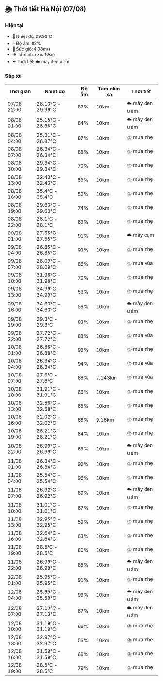 ## 🌦️ Thời tiết Hà Nội (07/08)

### Hiện tại

- 🌡️ Nhiệt độ: 29.99℃
- 💦 Độ ẩm: 82%
- 💨 Sức gió: 4.08m/s
- 👁️ Tầm nhìn xa: 10km
- ☂️ Thời tiết: ☁️ mây đen u ám

### Sắp tới

| Thời gian | Nhiệt độ | Độ ẩm | Tầm nhìn xa | Thời tiết |
| --- | --- | --- | --- | --- |
| 07/08 22:00 | 28.13℃ - 29.99℃ | 82% | 10km | ☁️ mây đen u ám |
| 08/08 01:00 | 25.15℃ - 28.38℃ | 84% | 10km | ☁️ mây đen u ám |
| 08/08 04:00 | 25.31℃ - 26.87℃ | 87% | 10km | ⛈️ mưa nhẹ |
| 08/08 07:00 | 26.34℃ - 26.34℃ | 88% | 10km | ⛈️ mưa nhẹ |
| 08/08 10:00 | 29.34℃ - 29.34℃ | 70% | 10km | ⛈️ mưa nhẹ |
| 08/08 13:00 | 32.43℃ - 32.43℃ | 53% | 10km | ⛈️ mưa nhẹ |
| 08/08 16:00 | 35.4℃ - 35.4℃ | 52% | 10km | ⛈️ mưa nhẹ |
| 08/08 19:00 | 29.63℃ - 29.63℃ | 74% | 10km | ⛈️ mưa nhẹ |
| 08/08 22:00 | 28.1℃ - 28.1℃ | 83% | 10km | ⛈️ mưa nhẹ |
| 09/08 01:00 | 27.55℃ - 27.55℃ | 91% | 10km | ☁️ mây cụm |
| 09/08 04:00 | 26.85℃ - 26.85℃ | 93% | 10km | ⛈️ mưa nhẹ |
| 09/08 07:00 | 28.09℃ - 28.09℃ | 86% | 10km | ⛈️ mưa vừa |
| 09/08 10:00 | 31.98℃ - 31.98℃ | 70% | 10km | ⛈️ mưa nhẹ |
| 09/08 13:00 | 34.99℃ - 34.99℃ | 53% | 10km | ⛈️ mưa nhẹ |
| 09/08 16:00 | 34.63℃ - 34.63℃ | 56% | 10km | ☁️ mây đen u ám |
| 09/08 19:00 | 29.3℃ - 29.3℃ | 83% | 10km | ⛈️ mưa nhẹ |
| 09/08 22:00 | 27.72℃ - 27.72℃ | 88% | 10km | ⛈️ mưa vừa |
| 10/08 01:00 | 26.88℃ - 26.88℃ | 93% | 10km | ⛈️ mưa nhẹ |
| 10/08 04:00 | 26.34℃ - 26.34℃ | 94% | 10km | ⛈️ mưa vừa |
| 10/08 07:00 | 27.6℃ - 27.6℃ | 88% | 7.143km | ⛈️ mưa vừa |
| 10/08 10:00 | 31.91℃ - 31.91℃ | 66% | 10km | ⛈️ mưa nhẹ |
| 10/08 13:00 | 32.58℃ - 32.58℃ | 65% | 10km | ⛈️ mưa nhẹ |
| 10/08 16:00 | 32.02℃ - 32.02℃ | 68% | 9.16km | ⛈️ mưa nhẹ |
| 10/08 19:00 | 28.21℃ - 28.21℃ | 84% | 10km | ⛈️ mưa nhẹ |
| 10/08 22:00 | 26.99℃ - 26.99℃ | 89% | 10km | ☁️ mây đen u ám |
| 11/08 01:00 | 26.34℃ - 26.34℃ | 92% | 10km | ⛈️ mưa nhẹ |
| 11/08 04:00 | 25.54℃ - 25.54℃ | 96% | 10km | ⛈️ mưa nhẹ |
| 11/08 07:00 | 26.92℃ - 26.92℃ | 89% | 10km | ☁️ mây đen u ám |
| 11/08 10:00 | 31.01℃ - 31.01℃ | 67% | 10km | ⛈️ mưa nhẹ |
| 11/08 13:00 | 32.95℃ - 32.95℃ | 59% | 10km | ⛈️ mưa nhẹ |
| 11/08 16:00 | 32.64℃ - 32.64℃ | 63% | 10km | ⛈️ mưa nhẹ |
| 11/08 19:00 | 28.5℃ - 28.5℃ | 80% | 10km | ⛈️ mưa nhẹ |
| 11/08 22:00 | 26.99℃ - 26.99℃ | 88% | 10km | ☁️ mây đen u ám |
| 12/08 01:00 | 25.95℃ - 25.95℃ | 91% | 10km | ⛈️ mưa nhẹ |
| 12/08 04:00 | 25.59℃ - 25.59℃ | 93% | 10km | ☁️ mây đen u ám |
| 12/08 07:00 | 27.13℃ - 27.13℃ | 87% | 10km | ☁️ mây đen u ám |
| 12/08 10:00 | 31.19℃ - 31.19℃ | 66% | 10km | ⛈️ mưa nhẹ |
| 12/08 13:00 | 32.97℃ - 32.97℃ | 56% | 10km | ⛈️ mưa nhẹ |
| 12/08 16:00 | 31.59℃ - 31.59℃ | 66% | 10km | ⛈️ mưa nhẹ |
| 12/08 19:00 | 28.5℃ - 28.5℃ | 79% | 10km | ⛈️ mưa nhẹ |
